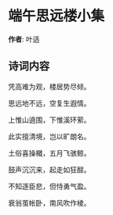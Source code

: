 # 端午思远楼小集

**作者**: 叶适

## 诗词内容

凭高难为观，楼居势尽倾。

思远地不远，空复生遐情。

上惟山遶围，下惟溪环萦。

此实擅清境，岂以旷朗名。

土俗喜操檝，五月飞骇鲸。

鼓声沉沉来，起走如狂酲。

不知逐臣悲，但恃勇气盈。

衰翁茧帐卧，南风吹作棱。

